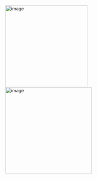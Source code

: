 <img width="257" alt="image" src="https://user-images.githubusercontent.com/58052549/233850766-ee2d3e7d-e85f-4173-b8a0-f5e6427d3485.png">
<img width="271" alt="image" src="https://user-images.githubusercontent.com/58052549/233850776-4e1cc03d-a54b-4d5a-809f-6010b20a7709.png">

